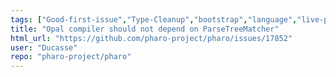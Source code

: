 ```yaml
---
tags: ["Good-first-issue","Type-Cleanup","bootstrap","language","live-programming","mit","object-oriented-programming","pharo","reflective","summer-school","tools"]
title: "Opal compiler should not depend on ParseTreeMatcher"
html_url: "https://github.com/pharo-project/pharo/issues/17852"
user: "Ducasse"
repo: "pharo-project/pharo"
---
```


